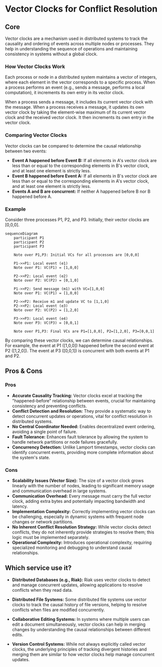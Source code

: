 # Vector Clocks for Conflict Resolution

## Core

Vector clocks are a mechanism used in distributed systems to track the causality and ordering of events across multiple nodes or processes. They help in understanding the sequence of operations and maintaining consistency in systems without a global clock.

### How Vector Clocks Work

Each process or node in a distributed system maintains a vector of integers, where each element in the vector corresponds to a specific process. When a process performs an event (e.g., sends a message, performs a local computation), it increments its own entry in its vector clock.

When a process sends a message, it includes its current vector clock with the message. When a process receives a message, it updates its own vector clock by taking the element-wise maximum of its current vector clock and the received vector clock. It then increments its own entry in the vector clock.

### Comparing Vector Clocks

Vector clocks can be compared to determine the causal relationship between two events:

-   **Event A happened before Event B:** If all elements in A's vector clock are less than or equal to the corresponding elements in B's vector clock, and at least one element is strictly less.
-   **Event B happened before Event A:** If all elements in B's vector clock are less than or equal to the corresponding elements in A's vector clock, and at least one element is strictly less.
-   **Events A and B are concurrent:** If neither A happened before B nor B happened before A.

### Example

Consider three processes P1, P2, and P3. Initially, their vector clocks are [0,0,0].

```mermaid
sequenceDiagram
    participant P1
    participant P2
    participant P3

    Note over P1,P3: Initial VCs for all processes are [0,0,0]

    P1->>P1: Local event (e1)
    Note over P1: VC(P1) = [1,0,0]

    P2->>P2: Local event (e2)
    Note over P2: VC(P2) = [0,1,0]

    P1->>P2: Send message (m1) with VC=[1,0,0]
    Note over P1: VC(P1) = [1,0,0]

    P2->>P2: Receive m1 and update VC to [1,1,0]
    P2->>P2: Local event (e3)
    Note over P2: VC(P2) = [1,2,0]

    P3->>P3: Local event (e4)
    Note over P3: VC(P3) = [0,0,1]

    Note over P1,P3: Final VCs are P1=[1,0,0], P2=[1,2,0], P3=[0,0,1]
```

By comparing these vector clocks, we can determine causal relationships. For example, the event at P1 ([1,0,0]) happened before the second event at P2 ([1,2,0]). The event at P3 ([0,0,1]) is concurrent with both events at P1 and P2.

## Pros & Cons

### Pros
-   **Accurate Causality Tracking:** Vector clocks excel at tracking the "happened-before" relationship between events, crucial for maintaining consistency and preventing conflicts.
-   **Conflict Detection and Resolution:** They provide a systematic way to detect concurrent updates or operations, vital for conflict resolution in distributed systems.
-   **No Central Coordinator Needed:** Enables decentralized event ordering, avoiding a single point of failure.
-   **Fault Tolerance:** Enhances fault tolerance by allowing the system to handle network partitions or node failures gracefully.
-   **Concurrency Detection:** Unlike Lamport timestamps, vector clocks can identify concurrent events, providing more complete information about the system's state.

### Cons
-   **Scalability Issues (Vector Size):** The size of a vector clock grows linearly with the number of nodes, leading to significant memory usage and communication overhead in large systems.
-   **Communication Overhead:** Every message must carry the full vector clock, adding extra bytes and potentially impacting bandwidth and latency.
-   **Implementation Complexity:** Correctly implementing vector clocks can be challenging, especially in dynamic systems with frequent node changes or network partitions.
-   **No Inherent Conflict Resolution Strategy:** While vector clocks detect conflicts, they do not inherently provide strategies to resolve them; this logic must be implemented separately.
-   **Operational Complexity:** Introduces operational complexity, requiring specialized monitoring and debugging to understand causal relationships.

## Which service use it?

-   **Distributed Databases (e.g., Riak):** Riak uses vector clocks to detect and manage concurrent updates, allowing applications to resolve conflicts when they read data.

-   **Distributed File Systems:** Some distributed file systems use vector clocks to track the causal history of file versions, helping to resolve conflicts when files are modified concurrently.

-   **Collaborative Editing Systems:** In systems where multiple users can edit a document simultaneously, vector clocks can help in merging changes by understanding the causal relationships between different edits.

-   **Version Control Systems:** While not always explicitly called vector clocks, the underlying principles of tracking divergent histories and merging them are similar to how vector clocks help manage concurrent updates.

